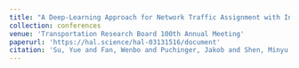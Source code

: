 ```yaml
---
title: "A Deep-Learning Approach for Network Traffic Assignment with Incomplete Data"
collection: conferences
venue: 'Transportation Research Board 100th Annual Meeting'
paperurl: 'https://hal.science/hal-03131516/document'
citation: 'Su, Yue and Fan, Wenbo and Puchinger, Jakob and Shen, Minyu. (2021). &quot;A Deep-Learning Approach for Network Traffic Assignment with Incomplete Data .&quot; <i>Transportation Research Board 100th Annual Meeting 1</i>. 1(3).'
---
```

